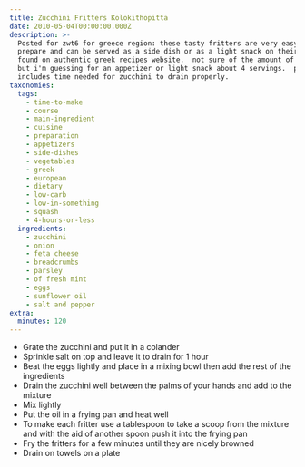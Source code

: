 ```yaml
---
title: Zucchini Fritters Kolokithopitta
date: 2010-05-04T00:00:00.000Z
description: >-
  Posted for zwt6 for greece region: these tasty fritters are very easy to
  prepare and can be served as a side dish or as a light snack on their own. 
  found on authentic greek recipes website.  not sure of the amount of servings
  but i'm guessing for an appetizer or light snack about 4 servings.  prep time
  includes time needed for zucchini to drain properly.
taxonomies:
  tags:
    - time-to-make
    - course
    - main-ingredient
    - cuisine
    - preparation
    - appetizers
    - side-dishes
    - vegetables
    - greek
    - european
    - dietary
    - low-carb
    - low-in-something
    - squash
    - 4-hours-or-less
  ingredients:
    - zucchini
    - onion
    - feta cheese
    - breadcrumbs
    - parsley
    - of fresh mint
    - eggs
    - sunflower oil
    - salt and pepper
extra:
  minutes: 120
---
```

 - Grate the zucchini and put it in a colander
 - Sprinkle salt on top and leave it to drain for 1 hour
 - Beat the eggs lightly and place in a mixing bowl then add the rest of the ingredients
 - Drain the zucchini well between the palms of your hands and add to the mixture
 - Mix lightly
 - Put the oil in a frying pan and heat well
 - To make each fritter use a tablespoon to take a scoop from the mixture and with the aid of another spoon push it into the frying pan
 - Fry the fritters for a few minutes until they are nicely browned
 - Drain on towels on a plate
